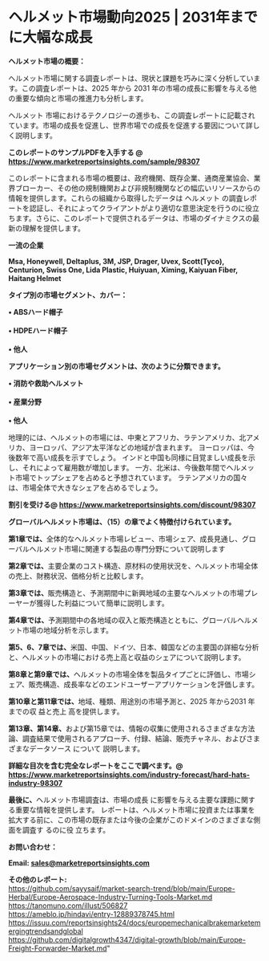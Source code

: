 # ヘルメット市場動向2025 | 2031年までに大幅な成長

<strong><b>ヘルメット市場の概要：</b></strong>

ヘルメット市場に関する調査レポートは、現状と課題を巧みに深く分析しています。この調査レポートは、2025 年から 2031 年の市場の成長に影響を与える他の重要な傾向と市場の推進力も分析します。

ヘルメット 市場におけるテクノロジーの進歩も、この調査レポートに記載されています。市場の成長を促進し、世界市場での成長を促進する要因について詳しく説明します。

<strong>このレポートのサンプルPDFを入手する @ <a href=https://www.marketreportsinsights.com/sample/98307>https://www.marketreportsinsights.com/sample/98307</a></strong>

このレポートに含まれる市場の概要は、政府機関、既存企業、通商産業協会、業界ブローカー、その他の規制機関および非規制機関などの幅広いリソースからの情報を提供します。これらの組織から取得したデータは ヘルメット の調査レポートを認証し、それによってクライアントがより適切な意思決定を行うのに役立ちます。さらに、このレポートで提供されるデータは、市場のダイナミクスの最新の理解を提供します。

<strong>一流の企業</strong>

<strong><b>Msa, Honeywell, Deltaplus, 3M, JSP, Drager, Uvex, Scott(Tyco), Centurion, Swiss One, Lida Plastic, Huiyuan, Ximing, Kaiyuan Fiber, Haitang Helmet</b></strong>

<strong><b>タイプ別の市場セグメント、カバー：</b></strong>

<strong>• ABSハード帽子<br><br>• HDPEハード帽子<br><br>• 他人</strong>

<strong><b>アプリケーション別の市場セグメントは、次のように分類できます。</b></strong>

<strong>• 消防や救助ヘルメット<br><br>• 産業分野<br><br>• 他人</strong>

 地理的には、ヘルメットの市場には、中東とアフリカ、ラテンアメリカ、北アメリカ、ヨーロッパ、アジア太平洋などの地域が含まれます。 ヨーロッパは、今後数年で高い成長を示すでしょう。 インドと中国も同様に目覚ましい成長を示し、それによって雇用数が増加します。 一方、北米は、今後数年間でヘルメット市場でトップシェアを占めると予想されています。 ラテンアメリカの国々は、市場全体で大きなシェアを占めるでしょう。

<strong>割引を受ける@ <a href=https://www.marketreportsinsights.com/discount/98307>https://www.marketreportsinsights.com/discount/98307</a></strong>

<strong><b>グローバルヘルメット市場は、（15）の章でよく特徴付けられています。</b></strong>

<strong><b>第</b></strong><strong><b>1章では、</b></strong>全体的なヘルメット市場レビュー、市場シェア、成長見通し、グローバルヘルメット市場に関連する製品の専門分野について説明します

<strong><b>第2章では、</b></strong>主要企業のコスト構造、原材料の使用状況を、ヘルメット市場全体の売上、財務状況、価格分析と比較します。

<strong><b>第3章では、</b></strong>販売構造と、予測期間中に新興地域の主要なヘルメットの市場プレーヤーが獲得した利益について簡単に説明します。

<strong><b>第4章では、</b></strong>予測期間中の各地域の収入と販売構造とともに、グローバルヘルメット市場の地域分析を示します。

<strong><b>第5、6、7章では、</b></strong>米国、中国、ドイツ、日本、韓国などの主要国の詳細な分析と、ヘルメットの市場における売上高と収益のシェアについて説明します。

<strong><b>第8章と第9章では、</b></strong>ヘルメットの市場全体を製品タイプごとに評価し、市場シェア、販売構造、成長率などのエンドユーザーアプリケーションを評価します。

<strong><b>第10章と第11章では、</b></strong>地域、種類、用途別の市場予測と、2025 年から2031 年までの収 益と売上 高を提供します。

<strong><b>第13章、第14章、</b></strong>および第15章では、情報の収集に使用されるさまざまな方法論、調査結果で使用されるアプローチ、付録、結論、販売チャネル、およびさまざまなデータソース について 説明します。

<strong>詳細な目次を含む完全なレポートをここで調べます。@ <a href=https://www.marketreportsinsights.com/industry-forecast/hard-hats-industry-98307>https://www.marketreportsinsights.com/industry-forecast/hard-hats-industry-98307</a></strong>

<strong><b>最後に、</b></strong>ヘルメット市場調査は、市場の成長 に影響を</a>与える主要な課題に関する重要な情報を提供します。 レポートは、ヘルメット市場に投資または事業を拡大する前に、この市場の既存または今後の企業がこのドメインのさまざまな側面を調査す るのに役 立ちます。

<strong><b>お問い合わせ：</b></strong>

<strong>Email: </strong><a href=mailto:sales@marketreportsinsights.com><strong>sales@marketreportsinsights.com</strong></a>

<strong>その他のレポート:</strong>
<br>
<a href=https://github.com/sayysaif/market-search-trend/blob/main/Europe-Herbal/Europe-Aerospace-Industry-Turning-Tools-Market.md>https://github.com/sayysaif/market-search-trend/blob/main/Europe-Herbal/Europe-Aerospace-Industry-Turning-Tools-Market.md</a>
<br>
<a href=https://tanomuno.com/illust/506827>https://tanomuno.com/illust/506827</a>
<br>
<a href=https://ameblo.jp/hindavi/entry-12889378745.html>https://ameblo.jp/hindavi/entry-12889378745.html</a>
<br>
<a href=https://issuu.com/reportsinsights24/docs/europemechanicalbrakemarketemergingtrendsandglobal>https://issuu.com/reportsinsights24/docs/europemechanicalbrakemarketemergingtrendsandglobal</a>
<br>
<a href=https://github.com/digitalgrowth4347/digital-growth/blob/main/Europe-Freight-Forwarder-Market.md>https://github.com/digitalgrowth4347/digital-growth/blob/main/Europe-Freight-Forwarder-Market.md</a>"
